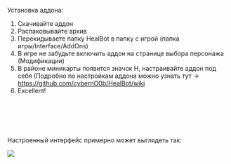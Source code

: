 Установка аддона:
1. Скачивайте аддон
2. Распаковывайте архив
3. Перекидываете папку HealBot в папку с игрой (папка игры/Interface/AddOns)
4. В игре не забудьте включить аддон на странице выбора персонажа (Модификации)
5. В районе миникарты появится значок H, настраивайте аддон под себя
 (Подробно по настройкам аддона можно узнать тут -> https://github.com/cybernO0b/HealBot/wiki
6. Excellent!


<br>
<br>
<br>
<br>

Настроенный интерфейс примерно может выглядеть так:


<img src="https://github.com/cybernO0b/Images-for-HealBot/blob/main/Images/Примерный%20интерфейс.jpg">
